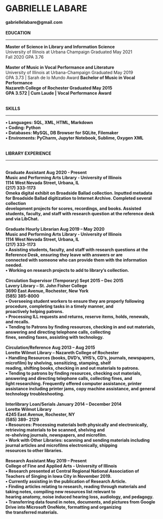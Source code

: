 GABRIELLE LABARE
=====================
<h4>gabriellelabare@gmail.com</h4>

<b>EDUCATION</b>
_________
<b>Master of Science in Library and Information Science</b><br>
University of Illinois at Urbana Champaign		Graduated May 2021<br>
Fall 2020 GPA 3.76 <br>
<br>
<b>Master of Music in Vocal Performance and Literature</b><br>
University of Illinois at Urbana-Champaign		Graduated May 2019<br>
GPA 3.73 | Sarah de lo Mundo Award
<b>
<b>Bachelor of Music in Vocal Performance</b><br>
Nazareth College of Rochester					        Graduated May 2015<br>
GPA 3.572 | Cum Laude | Vocal Performance Award<br>
<br>
<br>
<b>SKILLS</b><br>
________________________
• Languages: SQL, XML, HTML, Markdown<br>
• Coding: Python<br>
• Databases: MySQL, DB Browser for SQLite, Filemaker<br>
• Enviroments: PyCharm, Jupyter Notebook, Sublime, Oxygen XML<br>
<br>
<br>
<b>LIBRARY EXPERIENCE</b><br>
 ________________________
<br>
Graduate Assistant							Aug 2020 - Present<br>
Music and Performing Arts Library - University of Illinois<br>
1114 West Nevada Street, Urbana, IL<br>
(217) 333-1173<br>
 Omeka digital exhibit on Broadside Ballad collection. Inputted metadata for Broadside Ballad digitization to Internet Archive. Completed several collection<br> development projects for scores, recordings, and books. Assisted students, faculty, and staff with research question at the reference desk and via LibChat.<br> 
<br>
Graduate Hourly Librarian						Aug 2019 – May 2020<br>
Music and Performing Arts Library - University of Illinois<br>
1114 West Nevada Street, Urbana, IL<br>
(217) 333-1173<br>
•	Assisting students, faculty, and staff with research questions at the Reference Desk, ensuring they leave with answers or are<br> connected with someone who can provide them with the information needed. <br>
•	Working on research projects to add to library’s collection. <br>
<br>
Circulation Supervisor (Temporary)				Sept 2015 – Dec 2015<br>
Lavery Library – St. John Fisher College<br>
3690 East Avenue, Rochester, New York<br>
(585) 385-8000<br>
•	Overseeing student workers to ensure they are properly following procedure, completing tasks in a timely manner, and<br> proactively helping patrons.<br>
•	Processing ILL requests and returns, reserve items, holds, renewals, and recalls.<br>
•	Tending to Patrons by finding resources, checking in and out materials, answering and directing telephone calls, collecting<br> fines, sending faxes, assisting with technology.<br>
<br>
Circulation/Reference			 			Aug 2013 – Aug 2015<br>
Lorette Wilmot Library – Nazareth College of Rochester<br>
•	Handling Resources (books, DVD’s, VHS’s, CD’s, journals, newspapers, microfilm) by shelving, sensitizing, stamping, shelf<br> reading, shifting books, checking in and out materials to patrons. <br>
•	Tending to patrons by finding resources, checking out materials, answering and directing telephone calls, collecting fines, and<br> light researching. Frequently offered computer assistance, printer assistance including printer jams, copy machine assistance, and general technology troubleshooting.<br>
<br>
Interlibrary Loan/Serials				January 2014 – December 2014<br>
Lorette Wilmot Library<br>
4245 East Avenue, Rochester, NY<br>
(585) 389- 2129<br>
•	Resources: Processing materials both physically and electronically, retrieving materials to be scanned, shelving and <br>re-shelving journals, newspapers, and microfilm.<br>
•	Work with Other Libraries: scanning and sending materials including journal articles and microfilms electronically, shipping<br> resources to other libraries.<br>
<br>
Research Assistant					May 2019 – Present<br>
College of Fine and Applied Arts - University of Illinois<br>
•	Research presented at Central Regional National Association of Teachers of Singing in Iowa City in November 2019.<br>
•	Currently assisting in the publication of Research Article.<br>
•	Finding articles relating to research, reading through materials and taking notes, compiling new resources list relevant to<br> hearing anatomy, noise induced hearing loss, audiology, and pedagogy.<br>
•	Transferring data found in notes, documents, and pictures from Google Drive into Microsoft OneNote, formatting and organizing<br> the transferred materials.<br>
<br>

